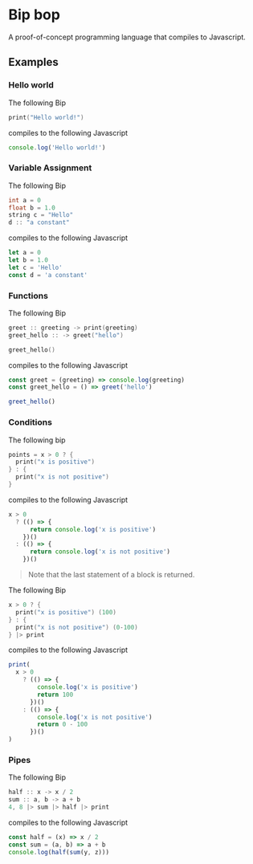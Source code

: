 # Bip bop

A proof-of-concept programming language that compiles to Javascript.

## Examples

### Hello world

The following Bip

```cpp
print("Hello world!")
```

compiles to the following Javascript

```js
console.log('Hello world!')
```

### Variable Assignment

The following Bip

```cpp
int a = 0
float b = 1.0
string c = "Hello"
d :: "a constant"
```

compiles to the following Javascript

```js
let a = 0
let b = 1.0
let c = 'Hello'
const d = 'a constant'
```

### Functions

The following Bip

```cpp
greet :: greeting -> print(greeting)
greet_hello :: -> greet("hello")

greet_hello()
```

compiles to the following Javascript

```js
const greet = (greeting) => console.log(greeting)
const greet_hello = () => greet('hello')

greet_hello()
```

### Conditions

The following bip

```cpp
points = x > 0 ? {
  print("x is positive")
} : {
  print("x is not positive")
}
```

compiles to the following Javascript

```js
x > 0
  ? (() => {
      return console.log('x is positive')
    })()
  : (() => {
      return console.log('x is not positive')
    })()
```

> Note that the last statement of a block is returned.

The following Bip

```cpp
x > 0 ? {
  print("x is positive") (100)
} : {
  print("x is not positive") (0-100)
} |> print
```

compiles to the following Javascript

```js
print(
  x > 0
    ? (() => {
        console.log('x is positive')
        return 100
      })()
    : (() => {
        console.log('x is not positive')
        return 0 - 100
      })()
)
```

### Pipes

The following Bip

```cpp
half :: x -> x / 2
sum :: a, b -> a + b
4, 8 |> sum |> half |> print
```

compiles to the following Javascript

```js
const half = (x) => x / 2
const sum = (a, b) => a + b
console.log(half(sum(y, z)))
```
